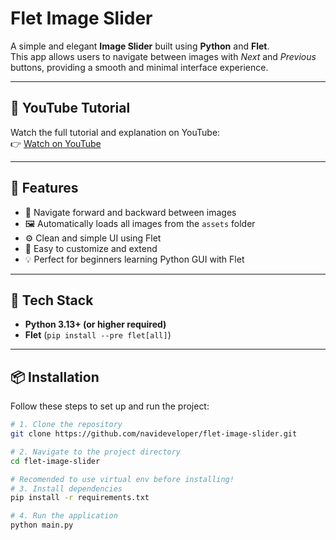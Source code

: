 # Flet Image Slider

A simple and elegant **Image Slider** built using **Python** and **Flet**.  
This app allows users to navigate between images with *Next* and *Previous* buttons, providing a smooth and minimal interface experience.

---

## 🎥 YouTube Tutorial
Watch the full tutorial and explanation on YouTube:  
👉 [Watch on YouTube]([https://youtube.com/](https://youtu.be/Vbu1UAaoJxw?si=vKq-LNAGHe5UT54C))

---

## 🚀 Features
- 🔁 Navigate forward and backward between images  
- 🖼️ Automatically loads all images from the `assets` folder  
- ⚙️ Clean and simple UI using Flet  
- 🧩 Easy to customize and extend  
- 💡 Perfect for beginners learning Python GUI with Flet  

---

## 🧰 Tech Stack
- **Python 3.13+ (or higher required)**  
- **Flet** (`pip install --pre flet[all]`)

---

## 📦 Installation

Follow these steps to set up and run the project:

```bash
# 1. Clone the repository
git clone https://github.com/navideveloper/flet-image-slider.git

# 2. Navigate to the project directory
cd flet-image-slider

# Recomended to use virtual env before installing!
# 3. Install dependencies
pip install -r requirements.txt

# 4. Run the application
python main.py
